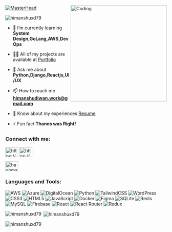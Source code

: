 [![MasterHead](https://i.imgur.com/74CXkLC.png)](https://rishavchanda.io)
<img align="right" alt="Coding" width="300" src="https://i.gifer.com/origin/5f/5fdd67c4d50ed3d8337229170131f0ea_w200.gif">

<p align="left"> <img src="https://komarev.com/ghpvc/?username=himanshuxd79&label=Profile%20views&color=0e75b6&style=flat" alt="himanshuxd79" /> </p>

- 🌱 I’m currently learning **System Design,GoLang,AWS,DevOps**

- 👨‍💻 All of my projects are available at [Portfolio](https://www.himanshudiwan.live/)

- 💬 Ask me about **Python,Django,Reactjs,UI/UX**

- 📫 How to reach me **himanshudiwan.work@gmail.com**

- 📄 Know about my experiences [Resume](https://drive.google.com/file/d/1vrChhwD2_IOY2yWyBuhYLIxnCtDS9RFB/view?usp=sharing)

- ⚡ Fun fact **Thanos was Right!**

<h3 align="left">Connect with me:</h3>
<p align="left">

<a href="https://linkedin.com/in/https://www.linkedin.com/in/himanshu-104639200/" target="blank"><img align="center" src="https://i.imgur.com/7v08J8k.png" alt="https://www.linkedin.com/in/himanshu-104639200/" height="30" width="40" /></a>
<a href="https://stackoverflow.com/users/https://stackoverflow.com/users/17799520/himanshu" target="blank"><img align="center" src="https://i.imgur.com/SHXJSug.png" alt="https://stackoverflow.com/users/17799520/himanshu" height="30" width="40" /></a>

<a href="https://www.leetcode.com/hashmaps" target="blank"><img align="center" src="https://upload.wikimedia.org/wikipedia/commons/1/19/LeetCode_logo_black.png?20191202080835" alt="hashmaps" height="30" width="40" /></a>

</p>

<h3 align="left">Languages and Tools:</h3>

![AWS](https://img.shields.io/badge/AWS-%23FF9900.svg?style=for-the-badge&logo=amazon-aws&logoColor=white)
![Azure](https://img.shields.io/badge/azure-%230072C6.svg?style=for-the-badge&logo=microsoftazure&logoColor=white)
![DigitalOcean](https://img.shields.io/badge/DigitalOcean-%230167ff.svg?style=for-the-badge&logo=digitalOcean&logoColor=white)
![Python](https://img.shields.io/badge/python-3670A0?style=for-the-badge&logo=python&logoColor=ffdd54)
![TailwindCSS](https://img.shields.io/badge/tailwindcss-%2338B2AC.svg?style=for-the-badge&logo=tailwind-css&logoColor=white)
![WordPress](https://img.shields.io/badge/WordPress-%23117AC9.svg?style=for-the-badge&logo=WordPress&logoColor=white)
![CSS3](https://img.shields.io/badge/css3-%231572B6.svg?style=for-the-badge&logo=css3&logoColor=white)
![HTML5](https://img.shields.io/badge/html5-%23E34F26.svg?style=for-the-badge&logo=html5&logoColor=white)
![JavaScript](https://img.shields.io/badge/javascript-%23323330.svg?style=for-the-badge&logo=javascript&logoColor=%23F7DF1E)
![Docker](https://img.shields.io/badge/docker-%230db7ed.svg?style=for-the-badge&logo=docker&logoColor=white)
![Figma](https://img.shields.io/badge/figma-%23F24E1E.svg?style=for-the-badge&logo=figma&logoColor=white)
![SQLite](https://img.shields.io/badge/sqlite-%2307405e.svg?style=for-the-badge&logo=sqlite&logoColor=white)
![Redis](https://img.shields.io/badge/redis-%23DD0031.svg?style=for-the-badge&logo=redis&logoColor=white)
![MySQL](https://img.shields.io/badge/mysql-%2300f.svg?style=for-the-badge&logo=mysql&logoColor=white)
![Firebase](https://img.shields.io/badge/Firebase-039BE5?style=for-the-badge&logo=Firebase&logoColor=white)
![React](https://img.shields.io/badge/react-%2320232a.svg?style=for-the-badge&logo=react&logoColor=%2361DAFB)
![React Router](https://img.shields.io/badge/React_Router-CA4245?style=for-the-badge&logo=react-router&logoColor=white)
![Redux](https://img.shields.io/badge/redux-%23593d88.svg?style=for-the-badge&logo=redux&logoColor=white)

<p><img align="left" src="https://github-readme-stats.vercel.app/api/top-langs?username=himanshuxd79&show_icons=true&locale=en&layout=compact" alt="himanshuxd79" /></p>

<p>&nbsp;<img align="center" src="https://github-readme-stats.vercel.app/api?username=himanshuxd79&show_icons=true&locale=en" alt="himanshuxd79" /></p>

<p><img align="center" src="https://github-readme-streak-stats.herokuapp.com/?user=himanshuxd79&" alt="himanshuxd79" /></p>

